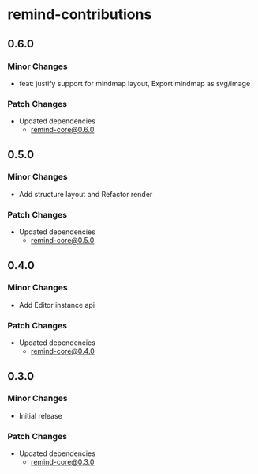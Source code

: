 # remind-contributions

## 0.6.0

### Minor Changes

- feat: justify support for mindmap layout, Export mindmap as svg/image

### Patch Changes

- Updated dependencies
  - remind-core@0.6.0

## 0.5.0

### Minor Changes

- Add structure layout and Refactor render

### Patch Changes

- Updated dependencies
  - remind-core@0.5.0

## 0.4.0

### Minor Changes

- Add Editor instance api

### Patch Changes

- Updated dependencies
  - remind-core@0.4.0

## 0.3.0

### Minor Changes

- Initial release

### Patch Changes

- Updated dependencies
  - remind-core@0.3.0
